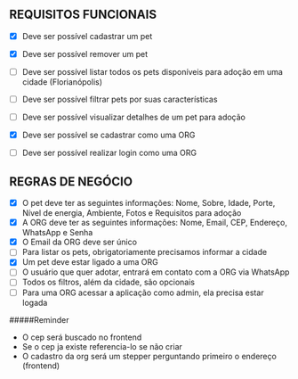 ## REQUISITOS FUNCIONAIS

- [x] Deve ser possível cadastrar um pet
- [x] Deve ser possível remover um pet
- [ ] Deve ser possível listar todos os pets disponíveis para adoção em uma cidade (Florianópolis)
- [ ] Deve ser possível filtrar pets por suas características
- [ ] Deve ser possível visualizar detalhes de um pet para adoção
- [x] Deve ser possível se cadastrar como uma ORG
- [ ] Deve ser possível realizar login como uma ORG 


## REGRAS DE NEGÓCIO

- [x] O pet deve ter as seguintes informações: Nome, Sobre, Idade, Porte, Nível de energia, Ambiente, Fotos e Requisitos para adoção
- [x] A ORG deve ter as seguintes informações: Nome, Email, CEP, Endereço, WhatsApp e Senha
- [x] O Email da ORG deve ser único
- [ ] Para listar os pets, obrigatoriamente precisamos informar a cidade
- [x] Um pet deve estar ligado a uma ORG
- [ ] O usuário que quer adotar, entrará em contato com a ORG via WhatsApp
- [ ] Todos os filtros, além da cidade, são opcionais
- [ ] Para uma ORG acessar a aplicação como admin, ela precisa estar logada

#####Reminder
- O cep será buscado no frontend
- Se o cep ja existe referencia-lo se não criar
- O cadastro da org será um stepper perguntando primeiro o endereço (frontend)
